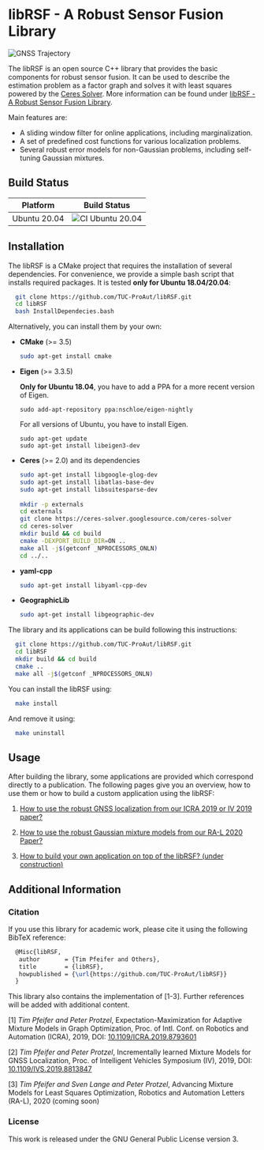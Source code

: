 # libRSF - A Robust Sensor Fusion Library
![GNSS Trajectory](./docs/img/AnimatedTrajectory2.gif)

The libRSF is an open source C++ library that provides the basic components for robust sensor fusion. It can be used to describe the estimation problem as a factor graph and solves it with least squares powered by the [Ceres Solver](http://ceres-solver.org//).
More information can be found under [libRSF - A Robust Sensor Fusion Library](https://www.tu-chemnitz.de/etit/proaut/libRSF).

Main features are:
- A sliding window filter for online applications, including marginalization.
- A set of predefined cost functions for various localization problems.
- Several robust error models for non-Gaussian problems, including self-tuning Gaussian mixtures.

## Build Status

| Platform     | Build Status  |
|:------------:|:-------------:|
| Ubuntu 20.04 | ![CI Ubuntu 20.04](https://github.com/lemauee/libRSF/workflows/buildAndRunExamples2004/badge.svg) |

## Installation

The libRSF is a CMake project that requires the installation of several dependencies.
For convenience, we provide a simple bash script that installs required packages.
It is tested **only for Ubuntu 18.04/20.04**:

```bash
  git clone https://github.com/TUC-ProAut/libRSF.git
  cd libRSF
  bash InstallDependecies.bash
```

Alternatively, you can install them by your own:

- **CMake** (>= 3.5)

  ```bash
  sudo apt-get install cmake
  ```

- **Eigen** (>= 3.3.5)

  **Only for Ubuntu 18.04**, you have to add a PPA for a more recent version of Eigen.

  ```
  sudo add-apt-repository ppa:nschloe/eigen-nightly
  ```

  For all versions of Ubuntu, you have to install Eigen.

  ```
  sudo apt-get update
  sudo apt-get install libeigen3-dev
  ```

- **Ceres** (>= 2.0) and its dependencies

  ```bash
  sudo apt-get install libgoogle-glog-dev
  sudo apt-get install libatlas-base-dev
  sudo apt-get install libsuitesparse-dev
    
  mkdir -p externals
  cd externals
  git clone https://ceres-solver.googlesource.com/ceres-solver
  cd ceres-solver
  mkdir build && cd build
  cmake -DEXPORT_BUILD_DIR=ON ..
  make all -j$(getconf _NPROCESSORS_ONLN)
  cd ../..
  ```

- **yaml-cpp**

  ```bash
  sudo apt-get install libyaml-cpp-dev
  ```

- **GeographicLib**

  ```bash
  sudo apt-get install libgeographic-dev
  ```

The library and its applications can be build following this instructions:

```bash
  git clone https://github.com/TUC-ProAut/libRSF.git
  cd libRSF
  mkdir build && cd build
  cmake ..
  make all -j$(getconf _NPROCESSORS_ONLN)
```

You can install the libRSF using:

```bash
  make install
```

And remove it using:

```bash
  make uninstall
```

## Usage

After building the library, some applications are provided which correspond directly to a publication.
The following pages give you an overview, how to use them or how to build a custom application using the libRSF:

1. [How to use the robust GNSS localization from our ICRA 2019 or IV 2019 paper?](docs/GNSS.md)

2. [How to use the robust Gaussian mixture models from our RA-L 2020 Paper?](docs/ROBUST.md)

3. [How to build your own application on top of the libRSF? (under construction)](docs/CUSTOM.md)

## Additional Information

### Citation

If you use this library for academic work, please cite it using the following BibTeX reference:

```latex
  @Misc{libRSF,
   author       = {Tim Pfeifer and Others},
   title        = {libRSF},
   howpublished = {\url{https://github.com/TUC-ProAut/libRSF}}
  }
```

This library also contains the implementation of [1-3]. Further references will be added with additional content.

[1] *Tim Pfeifer and Peter Protzel*, Expectation-Maximization for Adaptive Mixture Models in Graph Optimization, Proc. of Intl. Conf. on Robotics and Automation (ICRA), 2019, DOI: [10.1109/ICRA.2019.8793601](https://doi.org/10.1109/ICRA.2019.8793601)

[2] *Tim Pfeifer and Peter Protzel*, Incrementally learned Mixture Models for GNSS Localization, Proc. of Intelligent Vehicles Symposium (IV), 2019, DOI: [10.1109/IVS.2019.8813847](https://doi.org/10.1109/IVS.2019.8813847)

[3] *Tim Pfeifer and Sven Lange and Peter Protzel*, Advancing Mixture Models for Least Squares Optimization, Robotics and Automation Letters (RA-L), 2020 (coming soon)

### License

This work is released under the GNU General Public License version 3.
